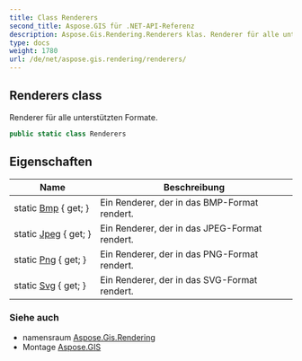 ```yaml
---
title: Class Renderers
second_title: Aspose.GIS für .NET-API-Referenz
description: Aspose.Gis.Rendering.Renderers klas. Renderer für alle unterstützten Formate.
type: docs
weight: 1780
url: /de/net/aspose.gis.rendering/renderers/
---
```

## Renderers class

Renderer für alle unterstützten Formate.

```csharp
public static class Renderers
```

## Eigenschaften

| Name | Beschreibung |
| --- | --- |
| static [Bmp](../../aspose.gis.rendering/renderers/bmp/) { get; } | Ein Renderer, der in das BMP-Format rendert. |
| static [Jpeg](../../aspose.gis.rendering/renderers/jpeg/) { get; } | Ein Renderer, der in das JPEG-Format rendert. |
| static [Png](../../aspose.gis.rendering/renderers/png/) { get; } | Ein Renderer, der in das PNG-Format rendert. |
| static [Svg](../../aspose.gis.rendering/renderers/svg/) { get; } | Ein Renderer, der in das SVG-Format rendert. |

### Siehe auch

* namensraum [Aspose.Gis.Rendering](../../aspose.gis.rendering/)
* Montage [Aspose.GIS](../../)


